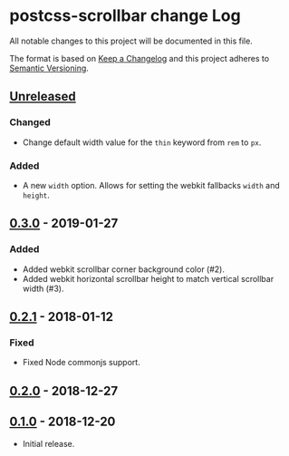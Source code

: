 # postcss-scrollbar change Log

All notable changes to this project will be documented in this file.

The format is based on [Keep a Changelog](http://keepachangelog.com/)
and this project adheres to [Semantic Versioning](http://semver.org/).

## [Unreleased]
### Changed
  * Change default width value for the `thin` keyword from `rem` to `px`.

### Added
  * A new `width` option.
    Allows for setting the webkit fallbacks `width` and `height`.

## [0.3.0] - 2019-01-27
### Added
 * Added webkit scrollbar corner background color (#2).
 * Added webkit horizontal scrollbar height to match vertical scrollbar width (#3).

## [0.2.1] - 2018-01-12
### Fixed
  * Fixed Node commonjs support.

## [0.2.0] - 2018-12-27
## [0.1.0] - 2018-12-20
- Initial release.

[unreleased]: https://github.com/pascalduez/postcss-scrollbar/compare/0.3.0...HEAD
[0.3.0]: https://github.com/pascalduez/postcss-scrollbar/releases/tag/0.3.0
[0.2.1]: https://github.com/pascalduez/postcss-scrollbar/releases/tag/0.2.1
[0.2.0]: https://github.com/pascalduez/postcss-scrollbar/releases/tag/0.2.0
[0.1.0]: https://github.com/pascalduez/postcss-scrollbar/releases/tag/0.1.0
